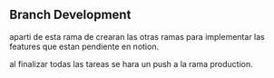 ## Branch Development

aparti de esta rama de crearan las otras ramas para implementar las features que estan pendiente en notion. 

al finalizar todas las tareas se hara un push a la rama production.
